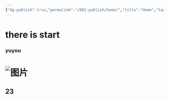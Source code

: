 ```yaml
---
{"dg-publish":true,"permalink":"/001-publish/home/","title":"Home","tags":["gardenEntry"]}
---
```


# there is start
### yuyou
![图片](https://img2.imgtp.com/2024/04/29/ZRI8f0YY.gif )
=

## 23
